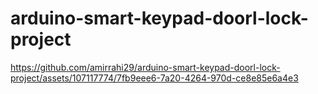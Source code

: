  # arduino-smart-keypad-doorl-lock-project
 

https://github.com/amirrahi29/arduino-smart-keypad-doorl-lock-project/assets/107117774/7fb9eee6-7a20-4264-970d-ce8e85e6a4e3

